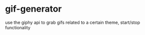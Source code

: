 # gif-generator
use the giphy api to grab gifs related to a certain theme, start/stop functionality
